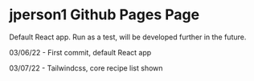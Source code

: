# jperson1 Github Pages Page

Default React app. Run as a test, will be developed further in the future. 

03/06/22 - First commit, default React app

03/07/22 - Tailwindcss, core recipe list shown